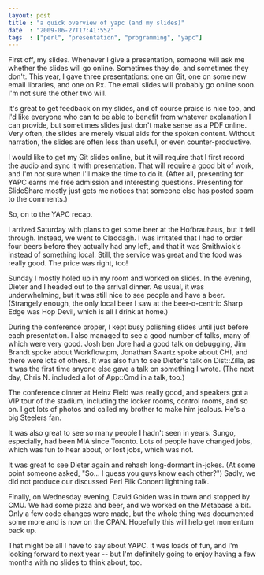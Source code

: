 ```yaml
---
layout: post
title : "a quick overview of yapc (and my slides)"
date  : "2009-06-27T17:41:55Z"
tags  : ["perl", "presentation", "programming", "yapc"]
---
```

First off, my slides.  Whenever I give a presentation, someone will ask me whether the slides will go online.  Sometimes they do, and sometimes they don't.  This year, I gave three presentations: one on Git, one on some new email libraries, and one on Rx.  The email slides will probably go online soon. I'm not sure the other two will.

It's great to get feedback on my slides, and of course praise is nice too, and I'd like everyone who can to be able to benefit from whatever explanation I can provide, but sometimes slides just don't make sense as a PDF online.  Very often, the slides are merely visual aids for the spoken content.  Without narration, the slides are often less than useful, or even counter-productive.

I would like to get my Git slides online, but it will require that I first record the audio and sync it with presentation.  That will require a good bit of work, and I'm not sure when I'll make the time to do it.  (After all, presenting for YAPC earns me free admission and interesting questions. Presenting for SlideShare mostly just gets me notices that someone else has posted spam to the comments.)

So, on to the YAPC recap.

I arrived Saturday with plans to get some beer at the Hofbrauhaus, but it fell through.  Instead, we went to Claddagh.  I was irritated that I had to order four beers before they actually had any left, and that it was Smithwick's instead of something local.  Still, the service was great and the food was really good.  The price was right, too!

Sunday I mostly holed up in my room and worked on slides.  In the evening, Dieter and I headed out to the arrival dinner.  As usual, it was underwhelming, but it was still nice to see people and have a beer.  (Strangely enough, the only local beer I saw at the beer-o-centric Sharp Edge was Hop Devil, which is all I drink at home.)

During the conference proper, I kept busy polishing slides until just before each presentation.  I also managed to see a good number of talks, many of which were very good.  Josh ben Jore had a good talk on debugging, Jim Brandt spoke about Workflow.pm, Jonathan Swartz spoke about CHI, and there were lots of others.  It was also fun to see Dieter's talk on Dist::Zilla, as it was the first time anyone else gave a talk on something I wrote.  (The next day, Chris N. included a lot of App::Cmd in a talk, too.)

The conference dinner at Heinz Field was really good, and speakers got a VIP tour of the stadium, including the locker rooms, control rooms, and so on.  I got lots of photos and called my brother to make him jealous.  He's a big Steelers fan.

It was also great to see so many people I hadn't seen in years.  Sungo, especially, had been MIA since Toronto.  Lots of people have changed jobs, which was fun to hear about, or lost jobs, which was not.

It was great to see Dieter again and rehash long-dormant in-jokes.  (At some point someone asked, "So... I guess you guys know each other?")  Sadly, we did not produce our discussed Perl Filk Concert lightning talk.

Finally, on Wednesday evening, David Golden was in town and stopped by CMU.  We had some pizza and beer, and we worked on the Metabase a bit.  Only a few code changes were made, but the whole thing was documented some more and is now on the CPAN.  Hopefully this will help get momentum back up.

That might be all I have to say about YAPC.  It was loads of fun, and I'm looking forward to next year -- but I'm definitely going to enjoy having a few months with no slides to think about, too. 
